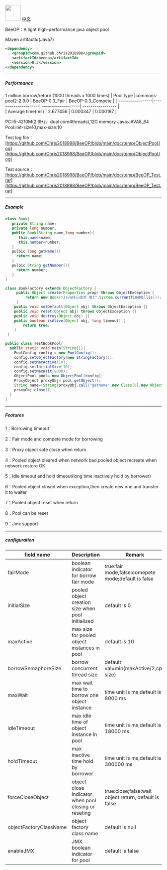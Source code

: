 <img height="50px" width="50px" src="https://github.com/Chris2018998/BeeCP/blob/master/doc/individual/bee.png"></img> <a href="https://github.com/Chris2018998/BeeOP/blob/main/README_ZH.md">中文</a>

BeeOP：A light high-performance java object pool

Maven artifactId(Java7)
```xml
<dependency>
   <groupId>com.github.chris2018998</groupId>
   <artifactId>beeop</artifactId>
   <version>0.3</version>
</dependency>
```
---

##### Performance 
1 million borrow/return (1000 threads x 1000 times)
|    Pool type     |commons-pool2-2.9.0  |  BeeOP-0.3_Fair    | BeeOP-0.3_Compete |
| -----------------|---------------------| -------------------| ----------------- |  
| Average time(ms) | 2.677456            | 0.000347           |  0.000187         |

PC:I5-4210M(2.6Hz，dual core4threads),12G memory Java:JAVA8_64 Pool:init-size10,max-size:10

Test log file：[https://github.com/Chris2018998/BeeOP/blob/main/doc/temp/ObjectPool.log](https://github.com/Chris2018998/BeeOP/blob/main/doc/temp/ObjectPool.log)

Test source：[https://github.com/Chris2018998/BeeOP/blob/main/doc/temp/BeeOP_Test.rar](https://github.com/Chris2018998/BeeOP/blob/main/doc/temp/BeeOP_Test.rar)

---

##### Example

```java
class Book{
   private String name;
   private long number;
   public Book(String name,long number){
      this.name=name;
      this.number=number;
   }
   pulbic long getName(){
     return name;
   }
   pulbic String getNumber(){
     return number;
   }
}
```
 
```java
class BookFactory extends ObjectFactory {
     public Object create(Properties prop) throws ObjectException {
         return new Book("Java核心技术·卷1",System.currentTimeMillis());
     }
    public void setDefault(Object obj) throws ObjectException {}
    public void reset(Object obj) throws ObjectException {}
    public void destroy(Object obj) {}
    public boolean isAlive(Object obj, long timeout) {
        return true;
    }
 }
 ```
 
 ```java
 public class TestBookPool{
   public static void main(String[]){
     PoolConfig config = new PoolConfig();
     config.setObjectFactory(new StringFactory());
     config.setMaxActive(10);
     config.setInitialSize(10);
     config.setMaxWait(8000);
     ObjectPool pool= new ObjectPool(config);
     ProxyObject proxyObj= pool.getObject();
     String name=(String)proxyObj.call("getName",new Class[0],new Object[0]);
     proxyObj.close();
   }
 }
 
```
---
##### Features

1：Borrowing timeout

2：Fair mode and compete mode for borrowing 

3：Proxy object safe close when return

4：Pooled object cleared when network bad,pooled object recreate when network restore OK

5：Idle timeout and hold timeout(long time inactively hold by borrower)

6：Pooled object closed when exception,then create new one and transfer it to waiter

7：Pooled object reset when return

8：Pool can be reset

9：Jmx support

 
---
##### configuration
|     field name         |       Description                               |   Remark                                                    |
| ---------------------  | ------------------------------------------------| -----------------------------------------------------------|
|fairMode               |boolean indicator for borrow fair mode           |true:fair mode,false:comepete mode;default is false         |
|initialSize            |pooled object creation size when pool initialized|default is 0                                                |
|maxActive              |max size for pooled object instances in pool     |default is 10                                               | 
|borrowSemaphoreSize    |borrow concurrent thread size                    |default val=min(maxActive/2,cpu size)                       |                       
|maxWait                |max wait time to borrow one object instance      |time unit is ms,default is 8000 ms                          |                       
|idleTimeout            |max idle time of object instance in pool         |time unit is ms,default is 18000 ms                         |  
|holdTimeout            |max inactive time hold by borrower               |time unit is ms,default is 300000 ms                        |  
|forceCloseObject       |object close indicator when pool closing or reseting|true:close;false:wait object return, default is false    |            |waitTimeToClearPool     |park time to clear when checked object is in using state|effected  when forceCloseObject==true               |                              |idleCheckTimeInterval   |scan thread time interval to check idle object |time unit is ms,default is 300000 ms                         |
|objectFactoryClassName  |object factory class name                      |default is null                                              |
|enableJMX               |JMX boolean indicator for pool                 |default is false                                             |

